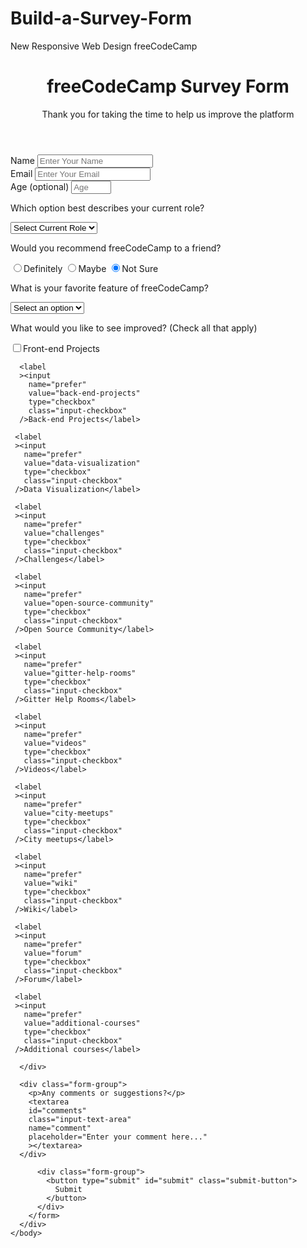 # Build-a-Survey-Form
New Responsive Web Design freeCodeCamp
<!DOCTYPE html>
<html lang="en-US">
  <head>
    <meta charset="UTF-8">
    <meta name="viewport" content="width=device-width, initial-scale=1.0">
    <title>Build a Survey Form</title>
    <link rel="stylesheet" href="./styles.css" type="text/css">
  </head>
  <body>
    <div class="container">
      <header class="header">
        <h1 id="title" class="text-center">freeCodeCamp Survey Form</h1>
        <p id="description" class="description text-center">
          Thank you for taking the time to help us improve the platform
        </p>
      </header>
      <form id="survey-form">
        <div class="form-group">
          <label for="name" id="name-label">Name</label>
          <input type="text" id="name" placeholder="Enter Your Name" required>
        </div>
        <div class="form-group">
          <label for="email" id="email-label">Email</label>
          <input type="email" id="email"  placeholder="Enter Your Email" required>
        </div>
        <div class="form-group">
          <label for="number" id="number-label">Age <span>(optional)</span></label>
          <input type="number" id="number" placeholder="Age" min="1" max="100" required>
        </div>
        <div class="form-group">
        <p for="dropdown">Which option best describes your current role?</p>
          <select id="dropdown" name="current-role" class="form-control" required>
            <option disabled selected>Select Current Role</option>
            <option value="student">Student</option>
            <option value="full-time-job">Full Time Job</option>
            <option value="full-time-learner">Full Time Learner</option>
            <option value="prefer-not-to-say">Prefer not to say</option>
            <option value="other">Other</option<
          </select>
        </div>
     <div class="form-group">
       <p>Would you recommend freeCodeCamp to a friend?</p>
         <label>
           <input name="user-recommend" value="definitely" type="radio" class="input-radio" checked/>Definitely
         </label>
         <label>
           <input name="user-recommend" value="maybe" type="radio" class="input-radio" checked/>Maybe
         </label>
         <label>
           <input name="user-recommend" value="not-sure" type="radio" class="input-radio" checked/>Not Sure
         </label>
    </div>
    <div class="form-group">
      <p>What is your favorite feature of freeCodeCamp?</p>
      <select  id="dropdown" name="current-role" class="form-control" required>
        <option disabled selected>Select an option</option>
        <option value="challenges">Challenges</option>
        <option value="projects">Projects</option>
        <option value="community">Community</option>
        <option value="open-source">Open Source</option>
      </select>
    </div>
    <div class="form-group">
      <p>
       What would you like to see improved? 
        <span class="text">(Check all that apply)</span>
      </p>
      <label
      ><input 
        name="prefer" 
        value="front-end-projects"
        type="checkbox"
        class="input-checkbox"
      />Front-end Projects</label>

      <label
      ><input 
        name="prefer"
        value="back-end-projects"
        type="checkbox"
        class="input-checkbox"
      />Back-end Projects</label>

     <label
     ><input 
       name="prefer"
       value="data-visualization"
       type="checkbox"
       class="input-checkbox"
     />Data Visualization</label>

     <label
     ><input 
       name="prefer"
       value="challenges"
       type="checkbox"
       class="input-checkbox"
     />Challenges</label>

     <label
     ><input 
       name="prefer"
       value="open-source-community"
       type="checkbox"
       class="input-checkbox"
     />Open Source Community</label>

     <label
     ><input 
       name="prefer"
       value="gitter-help-rooms"
       type="checkbox"
       class="input-checkbox"
     />Gitter Help Rooms</label>

     <label
     ><input 
       name="prefer"
       value="videos"
       type="checkbox"
       class="input-checkbox"
     />Videos</label>

     <label
     ><input 
       name="prefer"
       value="city-meetups"
       type="checkbox"
       class="input-checkbox"
     />City meetups</label>

     <label
     ><input 
       name="prefer"
       value="wiki"
       type="checkbox"
       class="input-checkbox"
     />Wiki</label>

     <label
     ><input 
       name="prefer"
       value="forum"
       type="checkbox"
       class="input-checkbox"
     />Forum</label>

     <label
     ><input 
       name="prefer"
       value="additional-courses"
       type="checkbox"
       class="input-checkbox"
     />Additional courses</label>
 
      </div>

      <div class="form-group">
        <p>Any comments or suggestions?</p>
        <textarea
        id="comments"
        class="input-text-area"
        name="comment"
        placeholder="Enter your comment here..."
        ></textarea>
      </div>

          <div class="form-group">
            <button type="submit" id="submit" class="submit-button">
              Submit
            </button>
          </div>
        </form>
      </div>
    </body>
  </html>
